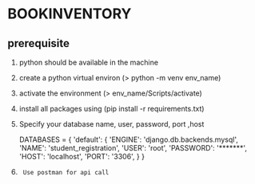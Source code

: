 # BOOKINVENTORY

prerequisite
----------------
1.	python should be available in the machine

2.	create a python virtual environ (> python -m venv env_name)

3.	activate the environment (> env_name/Scripts/activate)

4.	install all packages using (pip install -r requirements.txt)

5.	Specify your database name, user, password, port ,host

	DATABASES = { 'default': { 'ENGINE': 'django.db.backends.mysql', 'NAME': 'student_registration', 'USER': 'root', 'PASSWORD': '*******', 'HOST': 'localhost', 'PORT': 		'3306', } }
	
6.      Use postman for api call
